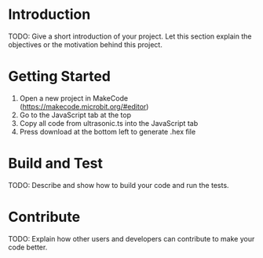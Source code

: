 # Introduction 
TODO: Give a short introduction of your project. Let this section explain the objectives or the motivation behind this project. 

# Getting Started
1.	Open a new project in MakeCode (https://makecode.microbit.org/#editor)
2.	Go to the JavaScript tab at the top
3.	Copy all code from ultrasonic.ts into the JavaScript tab
4.	Press download at the bottom left to generate .hex file

# Build and Test
TODO: Describe and show how to build your code and run the tests. 

# Contribute
TODO: Explain how other users and developers can contribute to make your code better. 